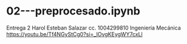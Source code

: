 # 02---preprocesado.ipynb
Entrega 2
Harol Esteban Salazar
cc. 1004299810
Ingeniería Mecánica
https://youtu.be/Tf4NGyStCg0?si=_IOvgKEygWY7cxLl

